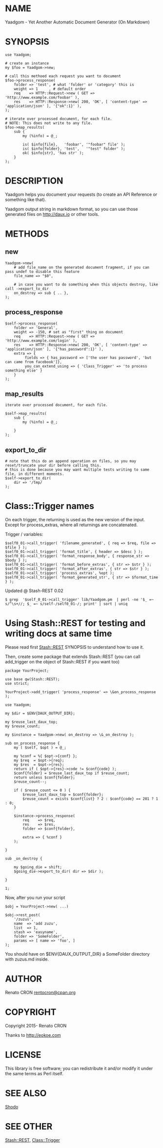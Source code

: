 # NAME

Yaadgom - Yet Another Automatic Document Generator (On Markdown)

# SYNOPSIS

    use Yaadgom;

    # create an instance
    my $foo = Yaadgom->new;

    # call this methoed each request you want to document
    $foo->process_response(
        folder => 'test', # what 'folder' or 'category' this is
        weight => 1     , # default order
        req    => HTTP::Request->new ( GET => 'http://www.example.com/foobar' ),
        res    => HTTP::Response->new( 200, 'OK', [ 'content-type' => 'application/json' ], '{"ok":1}' ),
    );

    # iterate over processed document, for each file.
    # NOTE: This does not write to any file.
    $foo->map_results(
        sub {
            my (%info) = @_;

            is( $info{file},   'foobar', '"foobar" file' );
            is( $info{folder}, 'test',   '"test" folder' );
            ok( $info{str}, 'has str' );
        }
    );

# DESCRIPTION

Yaadgom helps you document your requests (to create an API Reference or something like that).

Yaadgom output string in markdown format, so you can use those generated files on http://daux.io or other tools.

# METHODS

## new

    Yaadgom->new(
        # add file_name on the generated document fragment, if you can pass undef to disable this feature
        file_name => "$0",

        # in case you want to do something when this objects destroy, like call ->export_to_dir
        on_destroy => sub { .. },
    );

## process\_response

    $self->process_response(
        folder => 'General',
        weight => -150, # set as "first" thing on document
        req    => HTTP::Request->new ( GET => 'http://www.example.com/login' ),
        res    => HTTP::Response->new( 200, 'OK', [ 'content-type' => 'application/json' ], '{"has_password":1}' ),
        extra => {
             fields => { has_password => ['the user has password', 'but can came from facebook']},
             you_can_extend_using => { 'Class_Trigger' => 'to process something else' }
        }
    );

## map\_results

    iterate over processed document, for each file.

    $self->map_results(
        sub {
            my (%info) = @_;

        }
    );

## export\_to\_dir

    # note that this do an append operation on files, so you may reset/truncate your dir before calling this.
    # this is done because you may want multiple tests writing to same file, in different moments.
    $self->export_to_dir(
        dir => '/tmp/
    );

# Class::Trigger names

On each trigger, the returning is used as the new version of the input. Except for process\_extras, where all returnings are concatenated.

Trigger / variables:

    $self0_01->call_trigger( 'filename_generated', { req => $req, file => $file } );
    $self0_01->call_trigger( 'format_title', { header => $desc } );
    $self0_01->call_trigger( 'format_response_body', { response_str => $body } );
    $self0_01->call_trigger( 'format_before_extras', { str => $str } );
    $self0_01->call_trigger( 'format_after_extras', { str => $str } );
    $self0_01->call_trigger( 'process_extras', %opt );
    $self0_01->call_trigger( 'format_generated_str', { str => $format_time } );

Updated @ Stash-REST 0.02

    $ grep  '$self_0_01->call_trigger' lib/Yaadgom.pm  | perl -ne '$_ =~ s/^\s+//; $_ =~ s/self-/self0_01-/; print' | sort | uniq

# Using Stash::REST for testing and writing docs at same time

Please read first [Stash::REST](https://metacpan.org/pod/Stash::REST) SYNOPSIS to understand how to use it.

Then, create some package that extends Stash::REST (you can call add\_trigger on the object of Stash::REST if you want too)

    package YourProject;

    use base qw(Stash::REST);
    use strict;

    YourProject->add_trigger( 'process_response' => \&on_process_response );

    use Yaadgom;

    my $dir = $ENV{DAUX_OUTPUT_DIR};

    my $reuse_last_daux_top;
    my $reuse_count;

    my $instance = Yaadgom->new( on_destroy => \&_on_destroy );

    sub on_process_response {
        my ( $self, $opt ) = @_;

        my %conf = %{ $opt->{conf} };
        my $req  = $opt->{req};
        my $res  = $opt->{res};
        return if ( $opt->{res}->code != $conf{code} );
        $conf{folder} = $reuse_last_daux_top if $reuse_count;
        return unless $conf{folder};
        $reuse_count--;

        if ( $reuse_count <= 0 ) {
            $reuse_last_daux_top = $conf{folder};
            $reuse_count = exists $conf{list} ? 2 : $conf{code} == 201 ? 1 : 0;
        }

        $instance->process_response(
            req    => $req,
            res    => $res,
            folder => $conf{folder},

            extra => { %conf }
        );

    }

    sub _on_destroy {

        my $going_die = shift;
        $going_die->export_to_dir( dir => $dir );

    }

    1;

Now, after you run your script

    $obj = YourProject->new( ...)

    $obj->rest_post(
        '/zuzus',
        name  => 'add zuzu',
        list  => 1,
        stash => 'easyname',
        folder => 'SomeFolder',
        params => [ name => 'foo', ]
    );

You should have on $ENV{DAUX\_OUTPUT\_DIR} a SomeFolder directory with zuzus.md inside.

# AUTHOR

Renato CRON <rentocron@cpan.org>

# COPYRIGHT

Copyright 2015- Renato CRON

Thanks to http://eokoe.com

# LICENSE

This library is free software; you can redistribute it and/or modify
it under the same terms as Perl itself.

# SEE ALSO

[Shodo](https://metacpan.org/pod/Shodo)

# SEE OTHER

[Stash::REST](https://metacpan.org/pod/Stash::REST), [Class::Trigger](https://metacpan.org/pod/Class::Trigger)
